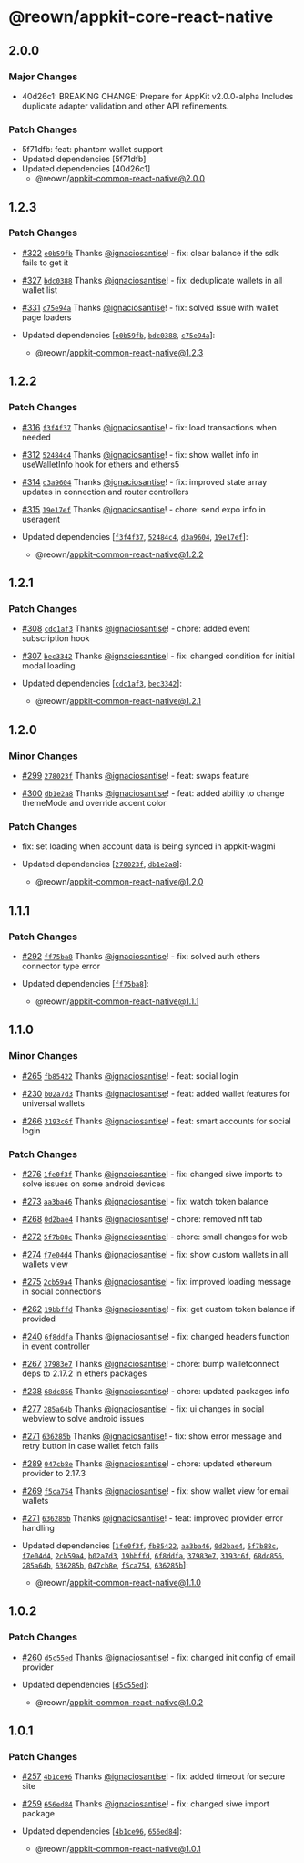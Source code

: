 # @reown/appkit-core-react-native

## 2.0.0

### Major Changes

- 40d26c1: BREAKING CHANGE: Prepare for AppKit v2.0.0-alpha Includes duplicate adapter validation and other API refinements.

### Patch Changes

- 5f71dfb: feat: phantom wallet support
- Updated dependencies [5f71dfb]
- Updated dependencies [40d26c1]
  - @reown/appkit-common-react-native@2.0.0

## 1.2.3

### Patch Changes

- [#322](https://github.com/reown-com/appkit-react-native/pull/322) [`e0b59fb`](https://github.com/reown-com/appkit-react-native/commit/e0b59fb217fab570efc876265d13647844bb79d2) Thanks [@ignaciosantise](https://github.com/ignaciosantise)! - fix: clear balance if the sdk fails to get it

- [#327](https://github.com/reown-com/appkit-react-native/pull/327) [`bdc0388`](https://github.com/reown-com/appkit-react-native/commit/bdc038847695f45ed2e5b88f70fdec4ae17abcf7) Thanks [@ignaciosantise](https://github.com/ignaciosantise)! - fix: deduplicate wallets in all wallet list

- [#331](https://github.com/reown-com/appkit-react-native/pull/331) [`c75e94a`](https://github.com/reown-com/appkit-react-native/commit/c75e94ae97d2e7b5017a2fa879a58fb1d3a03821) Thanks [@ignaciosantise](https://github.com/ignaciosantise)! - fix: solved issue with wallet page loaders

- Updated dependencies [[`e0b59fb`](https://github.com/reown-com/appkit-react-native/commit/e0b59fb217fab570efc876265d13647844bb79d2), [`bdc0388`](https://github.com/reown-com/appkit-react-native/commit/bdc038847695f45ed2e5b88f70fdec4ae17abcf7), [`c75e94a`](https://github.com/reown-com/appkit-react-native/commit/c75e94ae97d2e7b5017a2fa879a58fb1d3a03821)]:
  - @reown/appkit-common-react-native@1.2.3

## 1.2.2

### Patch Changes

- [#316](https://github.com/reown-com/appkit-react-native/pull/316) [`f3f4f37`](https://github.com/reown-com/appkit-react-native/commit/f3f4f3754673e0e85c110f41d9c77e27e30caa68) Thanks [@ignaciosantise](https://github.com/ignaciosantise)! - fix: load transactions when needed

- [#312](https://github.com/reown-com/appkit-react-native/pull/312) [`52484c4`](https://github.com/reown-com/appkit-react-native/commit/52484c4ee17d7651c966d7fe939c51a7af516c14) Thanks [@ignaciosantise](https://github.com/ignaciosantise)! - fix: show wallet info in useWalletInfo hook for ethers and ethers5

- [#314](https://github.com/reown-com/appkit-react-native/pull/314) [`d3a9604`](https://github.com/reown-com/appkit-react-native/commit/d3a9604b59fd177465fbf5b04ee3c26200e40384) Thanks [@ignaciosantise](https://github.com/ignaciosantise)! - fix: improved state array updates in connection and router controllers

- [#315](https://github.com/reown-com/appkit-react-native/pull/315) [`19e17ef`](https://github.com/reown-com/appkit-react-native/commit/19e17ef9b85e4d81f424438d83c3f3c89dd80c92) Thanks [@ignaciosantise](https://github.com/ignaciosantise)! - chore: send expo info in useragent

- Updated dependencies [[`f3f4f37`](https://github.com/reown-com/appkit-react-native/commit/f3f4f3754673e0e85c110f41d9c77e27e30caa68), [`52484c4`](https://github.com/reown-com/appkit-react-native/commit/52484c4ee17d7651c966d7fe939c51a7af516c14), [`d3a9604`](https://github.com/reown-com/appkit-react-native/commit/d3a9604b59fd177465fbf5b04ee3c26200e40384), [`19e17ef`](https://github.com/reown-com/appkit-react-native/commit/19e17ef9b85e4d81f424438d83c3f3c89dd80c92)]:
  - @reown/appkit-common-react-native@1.2.2

## 1.2.1

### Patch Changes

- [#308](https://github.com/reown-com/appkit-react-native/pull/308) [`cdc1af3`](https://github.com/reown-com/appkit-react-native/commit/cdc1af3878a9193b34c530d2a867397941ed0bbf) Thanks [@ignaciosantise](https://github.com/ignaciosantise)! - chore: added event subscription hook

- [#307](https://github.com/reown-com/appkit-react-native/pull/307) [`bec3342`](https://github.com/reown-com/appkit-react-native/commit/bec3342e41d80a93e6eb5fca4883d97dd7dc64c2) Thanks [@ignaciosantise](https://github.com/ignaciosantise)! - fix: changed condition for initial modal loading

- Updated dependencies [[`cdc1af3`](https://github.com/reown-com/appkit-react-native/commit/cdc1af3878a9193b34c530d2a867397941ed0bbf), [`bec3342`](https://github.com/reown-com/appkit-react-native/commit/bec3342e41d80a93e6eb5fca4883d97dd7dc64c2)]:
  - @reown/appkit-common-react-native@1.2.1

## 1.2.0

### Minor Changes

- [#299](https://github.com/reown-com/appkit-react-native/pull/299) [`278023f`](https://github.com/reown-com/appkit-react-native/commit/278023fa03c4a09be4c2b2b0d2b65e86d05e589b) Thanks [@ignaciosantise](https://github.com/ignaciosantise)! - feat: swaps feature

- [#300](https://github.com/reown-com/appkit-react-native/pull/300) [`db1e2a8`](https://github.com/reown-com/appkit-react-native/commit/db1e2a88d2c263fca438a99e0020aa1b2c55e360) Thanks [@ignaciosantise](https://github.com/ignaciosantise)! - feat: added ability to change themeMode and override accent color

### Patch Changes

- fix: set loading when account data is being synced in appkit-wagmi

- Updated dependencies [[`278023f`](https://github.com/reown-com/appkit-react-native/commit/278023fa03c4a09be4c2b2b0d2b65e86d05e589b), [`db1e2a8`](https://github.com/reown-com/appkit-react-native/commit/db1e2a88d2c263fca438a99e0020aa1b2c55e360)]:
  - @reown/appkit-common-react-native@1.2.0

## 1.1.1

### Patch Changes

- [#292](https://github.com/reown-com/appkit-react-native/pull/292) [`ff75ba8`](https://github.com/reown-com/appkit-react-native/commit/ff75ba8ce9828b85f0c38a08e0ce33e3020c48d8) Thanks [@ignaciosantise](https://github.com/ignaciosantise)! - fix: solved auth ethers connector type error

- Updated dependencies [[`ff75ba8`](https://github.com/reown-com/appkit-react-native/commit/ff75ba8ce9828b85f0c38a08e0ce33e3020c48d8)]:
  - @reown/appkit-common-react-native@1.1.1

## 1.1.0

### Minor Changes

- [#265](https://github.com/reown-com/appkit-react-native/pull/265) [`fb85422`](https://github.com/reown-com/appkit-react-native/commit/fb85422e0d544efc21a686287d91b16a638cf99c) Thanks [@ignaciosantise](https://github.com/ignaciosantise)! - feat: social login

- [#230](https://github.com/reown-com/appkit-react-native/pull/230) [`b02a7d3`](https://github.com/reown-com/appkit-react-native/commit/b02a7d39f4c23802dd4619671fe263a2faa17775) Thanks [@ignaciosantise](https://github.com/ignaciosantise)! - feat: added wallet features for universal wallets

- [#266](https://github.com/reown-com/appkit-react-native/pull/266) [`3193c6f`](https://github.com/reown-com/appkit-react-native/commit/3193c6fac3a2d7f83f53bf982180469e23f156c4) Thanks [@ignaciosantise](https://github.com/ignaciosantise)! - feat: smart accounts for social login

### Patch Changes

- [#276](https://github.com/reown-com/appkit-react-native/pull/276) [`1fe0f3f`](https://github.com/reown-com/appkit-react-native/commit/1fe0f3fa0f96d14f63f2ffc96092b2bc239c4f92) Thanks [@ignaciosantise](https://github.com/ignaciosantise)! - fix: changed siwe imports to solve issues on some android devices

- [#273](https://github.com/reown-com/appkit-react-native/pull/273) [`aa3ba46`](https://github.com/reown-com/appkit-react-native/commit/aa3ba464c88cf38aae54b5e2185b64b513418b1b) Thanks [@ignaciosantise](https://github.com/ignaciosantise)! - fix: watch token balance

- [#268](https://github.com/reown-com/appkit-react-native/pull/268) [`0d2bae4`](https://github.com/reown-com/appkit-react-native/commit/0d2bae4a91063fc9fc6feb10e9fe780924cb670f) Thanks [@ignaciosantise](https://github.com/ignaciosantise)! - chore: removed nft tab

- [#272](https://github.com/reown-com/appkit-react-native/pull/272) [`5f7b88c`](https://github.com/reown-com/appkit-react-native/commit/5f7b88c220a312b07c1787dbd8aae2ee8d3a1120) Thanks [@ignaciosantise](https://github.com/ignaciosantise)! - chore: small changes for web

- [#274](https://github.com/reown-com/appkit-react-native/pull/274) [`f7e04d4`](https://github.com/reown-com/appkit-react-native/commit/f7e04d48a546d6c2b647abf417761d45570f11ef) Thanks [@ignaciosantise](https://github.com/ignaciosantise)! - fix: show custom wallets in all wallets view

- [#275](https://github.com/reown-com/appkit-react-native/pull/275) [`2cb59a4`](https://github.com/reown-com/appkit-react-native/commit/2cb59a46a90bea3b919f47f4be8f485d867890ef) Thanks [@ignaciosantise](https://github.com/ignaciosantise)! - fix: improved loading message in social connections

- [#262](https://github.com/reown-com/appkit-react-native/pull/262) [`19bbffd`](https://github.com/reown-com/appkit-react-native/commit/19bbffde847b8d962d30e7dedacd93a4ef0c543c) Thanks [@ignaciosantise](https://github.com/ignaciosantise)! - fix: get custom token balance if provided

- [#240](https://github.com/reown-com/appkit-react-native/pull/240) [`6f8ddfa`](https://github.com/reown-com/appkit-react-native/commit/6f8ddfa292a122356565f710de1d2daf19210369) Thanks [@ignaciosantise](https://github.com/ignaciosantise)! - fix: changed headers function in event controller

- [#267](https://github.com/reown-com/appkit-react-native/pull/267) [`37983e7`](https://github.com/reown-com/appkit-react-native/commit/37983e71f78f85bcbd6b3c1708ddb359b920319b) Thanks [@ignaciosantise](https://github.com/ignaciosantise)! - chore: bump walletconnect deps to 2.17.2 in ethers packages

- [#238](https://github.com/reown-com/appkit-react-native/pull/238) [`68dc856`](https://github.com/reown-com/appkit-react-native/commit/68dc856c4ab39ebd17e1885b8536fa3a1a391186) Thanks [@ignaciosantise](https://github.com/ignaciosantise)! - chore: updated packages info

- [#277](https://github.com/reown-com/appkit-react-native/pull/277) [`285a64b`](https://github.com/reown-com/appkit-react-native/commit/285a64bfb310913c79b1ba9a85a82387e41a63ff) Thanks [@ignaciosantise](https://github.com/ignaciosantise)! - fix: ui changes in social webview to solve android issues

- [#271](https://github.com/reown-com/appkit-react-native/pull/271) [`636285b`](https://github.com/reown-com/appkit-react-native/commit/636285bb261815b6766b78728219c7820532e150) Thanks [@ignaciosantise](https://github.com/ignaciosantise)! - fix: show error message and retry button in case wallet fetch fails

- [#289](https://github.com/reown-com/appkit-react-native/pull/289) [`047cb8e`](https://github.com/reown-com/appkit-react-native/commit/047cb8e2d4a435e1728cf1918c3754c217a60be2) Thanks [@ignaciosantise](https://github.com/ignaciosantise)! - chore: updated ethereum provider to 2.17.3

- [#269](https://github.com/reown-com/appkit-react-native/pull/269) [`f5ca754`](https://github.com/reown-com/appkit-react-native/commit/f5ca7548115d25e121931961295d822ecd13833c) Thanks [@ignaciosantise](https://github.com/ignaciosantise)! - fix: show wallet view for email wallets

- [#271](https://github.com/reown-com/appkit-react-native/pull/271) [`636285b`](https://github.com/reown-com/appkit-react-native/commit/636285bb261815b6766b78728219c7820532e150) Thanks [@ignaciosantise](https://github.com/ignaciosantise)! - feat: improved provider error handling

- Updated dependencies [[`1fe0f3f`](https://github.com/reown-com/appkit-react-native/commit/1fe0f3fa0f96d14f63f2ffc96092b2bc239c4f92), [`fb85422`](https://github.com/reown-com/appkit-react-native/commit/fb85422e0d544efc21a686287d91b16a638cf99c), [`aa3ba46`](https://github.com/reown-com/appkit-react-native/commit/aa3ba464c88cf38aae54b5e2185b64b513418b1b), [`0d2bae4`](https://github.com/reown-com/appkit-react-native/commit/0d2bae4a91063fc9fc6feb10e9fe780924cb670f), [`5f7b88c`](https://github.com/reown-com/appkit-react-native/commit/5f7b88c220a312b07c1787dbd8aae2ee8d3a1120), [`f7e04d4`](https://github.com/reown-com/appkit-react-native/commit/f7e04d48a546d6c2b647abf417761d45570f11ef), [`2cb59a4`](https://github.com/reown-com/appkit-react-native/commit/2cb59a46a90bea3b919f47f4be8f485d867890ef), [`b02a7d3`](https://github.com/reown-com/appkit-react-native/commit/b02a7d39f4c23802dd4619671fe263a2faa17775), [`19bbffd`](https://github.com/reown-com/appkit-react-native/commit/19bbffde847b8d962d30e7dedacd93a4ef0c543c), [`6f8ddfa`](https://github.com/reown-com/appkit-react-native/commit/6f8ddfa292a122356565f710de1d2daf19210369), [`37983e7`](https://github.com/reown-com/appkit-react-native/commit/37983e71f78f85bcbd6b3c1708ddb359b920319b), [`3193c6f`](https://github.com/reown-com/appkit-react-native/commit/3193c6fac3a2d7f83f53bf982180469e23f156c4), [`68dc856`](https://github.com/reown-com/appkit-react-native/commit/68dc856c4ab39ebd17e1885b8536fa3a1a391186), [`285a64b`](https://github.com/reown-com/appkit-react-native/commit/285a64bfb310913c79b1ba9a85a82387e41a63ff), [`636285b`](https://github.com/reown-com/appkit-react-native/commit/636285bb261815b6766b78728219c7820532e150), [`047cb8e`](https://github.com/reown-com/appkit-react-native/commit/047cb8e2d4a435e1728cf1918c3754c217a60be2), [`f5ca754`](https://github.com/reown-com/appkit-react-native/commit/f5ca7548115d25e121931961295d822ecd13833c), [`636285b`](https://github.com/reown-com/appkit-react-native/commit/636285bb261815b6766b78728219c7820532e150)]:
  - @reown/appkit-common-react-native@1.1.0

## 1.0.2

### Patch Changes

- [#260](https://github.com/reown-com/appkit-react-native/pull/260) [`d5c55ed`](https://github.com/reown-com/appkit-react-native/commit/d5c55eda869ff874f44770110f2381d144d2c3b4) Thanks [@ignaciosantise](https://github.com/ignaciosantise)! - fix: changed init config of email provider

- Updated dependencies [[`d5c55ed`](https://github.com/reown-com/appkit-react-native/commit/d5c55eda869ff874f44770110f2381d144d2c3b4)]:
  - @reown/appkit-common-react-native@1.0.2

## 1.0.1

### Patch Changes

- [#257](https://github.com/reown-com/appkit-react-native/pull/257) [`4b1ce96`](https://github.com/reown-com/appkit-react-native/commit/4b1ce966d087b7bf79efdda7d3e63bd89e5b9433) Thanks [@ignaciosantise](https://github.com/ignaciosantise)! - fix: added timeout for secure site

- [#259](https://github.com/reown-com/appkit-react-native/pull/259) [`656ed84`](https://github.com/reown-com/appkit-react-native/commit/656ed849754ad90dbb51b4e7a79183ccf8ae11de) Thanks [@ignaciosantise](https://github.com/ignaciosantise)! - fix: changed siwe import package

- Updated dependencies [[`4b1ce96`](https://github.com/reown-com/appkit-react-native/commit/4b1ce966d087b7bf79efdda7d3e63bd89e5b9433), [`656ed84`](https://github.com/reown-com/appkit-react-native/commit/656ed849754ad90dbb51b4e7a79183ccf8ae11de)]:
  - @reown/appkit-common-react-native@1.0.1

